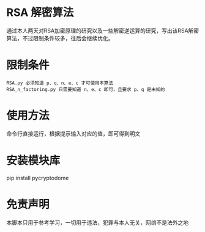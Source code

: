 # RSA 解密算法
通过本人两天对RSA加密原理的研究以及一些解密逆运算的研究，写出该RSA解密算法，不过限制条件较多，往后会继续优化。
# 限制条件
    RSA.py 必须知道 p、q、n、e、c 才可使用本算法
    RSA_n_factoring.py 只需要知道 n、e、c 即可，且要求 p、q 是未知的
# 使用方法
命令行直接运行，根据提示输入对应的值，即可得到明文
# 安装模块库
pip install pycryptodome
# 免责声明
本脚本只用于参考学习，一切用于违法，犯罪与本人无关，网络不是法外之地
